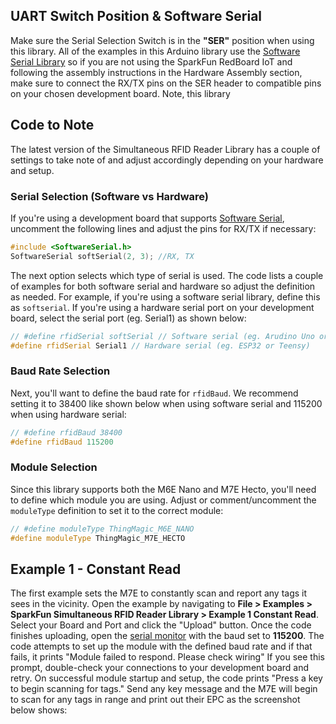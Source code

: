 

## UART Switch Position & Software Serial

Make sure the Serial Selection Switch is in the <b>"SER"</b> position when using this library. All of the examples in this Arduino library use the [Software Serial Library](https://docs.arduino.cc/learn/built-in-libraries/software-serial/) so if you are not using the SparkFun RedBoard IoT and following the assembly instructions in the Hardware Assembly section, make sure to connect the RX/TX pins on the SER header to compatible pins on your chosen development board. Note, this library 

## Code to Note

The latest version of the Simultaneous RFID Reader Library has a couple of settings to take note of and adjust accordingly depending on your hardware and setup.

### Serial Selection (Software vs Hardware)

If you're using a development board that supports [Software Serial](https://docs.arduino.cc/learn/built-in-libraries/software-serial/), uncomment the following lines and adjust the pins for RX/TX if necessary:

``` c++
#include <SoftwareSerial.h>
SoftwareSerial softSerial(2, 3); //RX, TX
```

The next option selects which type of serial is used. The code lists a couple of examples for both software serial and hardware so adjust the definition as needed. For example, if you're using a software serial library, define this as `softserial`. If you're using a hardware serial port on your development board, select the serial port (eg. Serial1) as shown below: 

``` c++
// #define rfidSerial softSerial // Software serial (eg. Arudino Uno or SparkFun RedBoard)
#define rfidSerial Serial1 // Hardware serial (eg. ESP32 or Teensy)
```

### Baud Rate Selection

Next, you'll want to define the baud rate for `rfidBaud`. We recommend setting it to 38400 like shown below when using software serial and 115200 when using hardware serial:

``` c++
// #define rfidBaud 38400
#define rfidBaud 115200
```

### Module Selection

Since this library supports both the M6E Nano and M7E Hecto, you'll need to define which module you are using. Adjust or comment/uncomment the `moduleType` definition to set it to the correct module:

``` c++
// #define moduleType ThingMagic_M6E_NANO
#define moduleType ThingMagic_M7E_HECTO
```

## Example 1 - Constant Read

The first example sets the M7E to constantly scan and report any tags it sees in the vicinity. Open the example by navigating to **File > Examples > SparkFun Simultaneous RFID Reader Library > Example 1 Constant Read**. Select your Board and Port and click the "Upload" button. Once the code finishes uploading, open the [serial monitor](https://learn.sparkfun.com/tutorials/terminal-basics/arduino-serial-monitor-windows-mac-linux) with the baud set to **115200**. The code attempts to set up the module with the defined baud rate and if that fails, it prints "Module failed to respond. Please check wiring" If you see this prompt, double-check your connections to your development board and retry. On successful module startup and setup, the code prints "Press a key to begin scanning for tags." Send any key message and the M7E will begin to scan for any tags in range and print out their EPC as the screenshot below shows:


